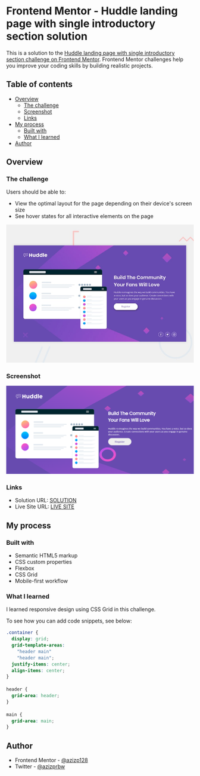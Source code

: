 # Frontend Mentor - Huddle landing page with single introductory section solution

This is a solution to the [Huddle landing page with single introductory section challenge on Frontend Mentor](https://www.frontendmentor.io/challenges/huddle-landing-page-with-a-single-introductory-section-B_2Wvxgi0). Frontend Mentor challenges help you improve your coding skills by building realistic projects.

## Table of contents

- [Overview](#overview)
  - [The challenge](#the-challenge)
  - [Screenshot](#screenshot)
  - [Links](#links)
- [My process](#my-process)
  - [Built with](#built-with)
  - [What I learned](#what-i-learned)
- [Author](#author)

## Overview

### The challenge

Users should be able to:

- View the optimal layout for the page depending on their device's screen size
- See hover states for all interactive elements on the page

![Design preview for the Huddle landing page with single introductory section](./design/desktop-preview.jpg)

### Screenshot

![SCREENSHOT](./images/screenshot.png)

### Links

- Solution URL: [SOLUTION](https://your-solution-url.com)
- Live Site URL: [LIVE SITE](https://your-live-site-url.com)

## My process

### Built with

- Semantic HTML5 markup
- CSS custom properties
- Flexbox
- CSS Grid
- Mobile-first workflow

### What I learned

I learned responsive design using CSS Grid in this challenge.

To see how you can add code snippets, see below:

```css
.container {
  display: grid;
  grid-template-areas:
    "header main"
    "header main";
  justify-items: center;
  align-items: center;
}

header {
  grid-area: header;
}

main {
  grid-area: main;
}
```

## Author

- Frontend Mentor - [@azizp128](https://www.frontendmentor.io/profile/azizp128)
- Twitter - [@azizprbw](https://www.twitter.com/azizprbw)
